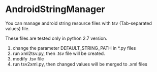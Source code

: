 # AndroidStringManager

You can manage android string resource files with tsv (Tab-separated values) file.

These files are tested only in python 2.7 version.

1. change the parameter DEFAULT_STRING_PATH in *.py files
2. run xml2tsv.py, then .tsv file will be created.
3. modify .tsv file
4. run tsv2xml.py, then changed values will be merged to .xml files
